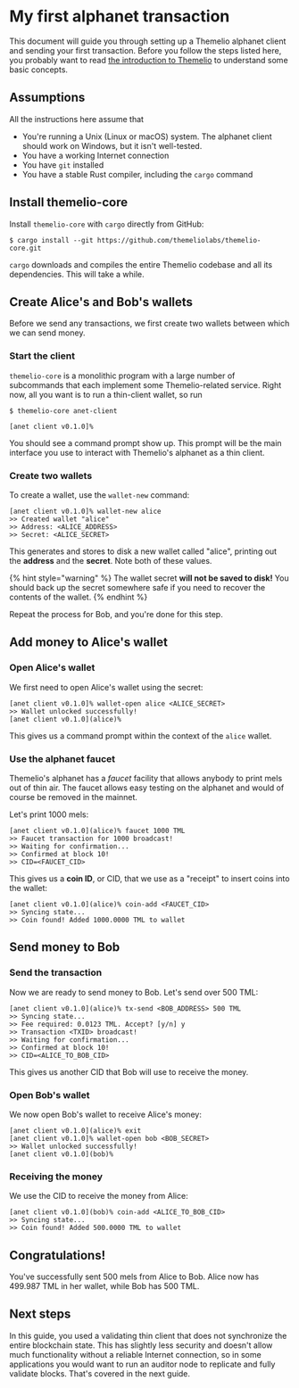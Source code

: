 # My first alphanet transaction

This document will guide you through setting up a Themelio alphanet client and sending your first transaction. Before you follow the steps listed here, you probably want to read [the introduction to Themelio](./) to understand some basic concepts.

## Assumptions

All the instructions here assume that

* You're running a Unix \(Linux or macOS\) system. The alphanet client should work on Windows, but it isn't well-tested.
* You have a working Internet connection
* You have `git` installed
* You have a stable Rust compiler, including the `cargo`  command

## Install themelio-core

Install `themelio-core` with `cargo` directly from GitHub:

```text
$ cargo install --git https://github.com/themeliolabs/themelio-core.git
```

`cargo` downloads and compiles the entire Themelio codebase and all its dependencies. This will take a while.

## Create Alice's and Bob's wallets

Before we send any transactions, we first create two wallets between which we can send money.

### Start the client

`themelio-core` is a monolithic program with a large number of subcommands that each implement some Themelio-related service. Right now, all you want is to run a thin-client wallet, so run

```text
$ themelio-core anet-client

[anet client v0.1.0]%
```

You should see a command prompt show up. This prompt will be the main interface you use to interact with Themelio's alphanet as a thin client.

### Create two wallets

To create a wallet, use the `wallet-new` command:

```text
[anet client v0.1.0]% wallet-new alice
>> Created wallet "alice"
>> Address: <ALICE_ADDRESS>
>> Secret: <ALICE_SECRET>
```

This generates and stores to disk a new wallet called "alice", printing out the **address** and the **secret**. Note both of these values.

{% hint style="warning" %}
The wallet secret **will not be saved to disk!** You should back up the secret somewhere safe if you need to recover the contents of the wallet.
{% endhint %}

Repeat the process for Bob, and you're done for this step.

## Add money to Alice's wallet

### Open Alice's wallet

We first need to open Alice's wallet using the secret:

```text
[anet client v0.1.0]% wallet-open alice <ALICE_SECRET>
>> Wallet unlocked successfully!
[anet client v0.1.0](alice)%
```

This gives us a command prompt within the context of the `alice` wallet.

### Use the alphanet faucet

Themelio's alphanet has a _faucet_ facility that allows anybody to print mels out of thin air. The faucet allows easy testing on the alphanet and would of course be removed in the mainnet.

Let's print 1000 mels:

```text
[anet client v0.1.0](alice)% faucet 1000 TML
>> Faucet transaction for 1000 broadcast!
>> Waiting for confirmation...
>> Confirmed at block 10!
>> CID=<FAUCET_CID>
```

This gives us a **coin ID**, or CID, that we use as a "receipt" to insert coins into the wallet:

```text
[anet client v0.1.0](alice)% coin-add <FAUCET_CID>
>> Syncing state...
>> Coin found! Added 1000.0000 TML to wallet
```

## Send money to Bob

### Send the transaction

Now we are ready to send money to Bob. Let's send over 500 TML:

```text
[anet client v0.1.0](alice)% tx-send <BOB_ADDRESS> 500 TML
>> Syncing state...
>> Fee required: 0.0123 TML. Accept? [y/n] y
>> Transaction <TXID> broadcast!
>> Waiting for confirmation...
>> Confirmed at block 10!
>> CID=<ALICE_TO_BOB_CID>
```

This gives us another CID that Bob will use to receive the money.

### Open Bob's wallet

We now open Bob's wallet to receive Alice's money:

```text
[anet client v0.1.0](alice)% exit
[anet client v0.1.0]% wallet-open bob <BOB_SECRET>
>> Wallet unlocked successfully!
[anet client v0.1.0](bob)%
```

### Receiving the money

We use the CID to receive the money from Alice:

```text
[anet client v0.1.0](bob)% coin-add <ALICE_TO_BOB_CID>
>> Syncing state...
>> Coin found! Added 500.0000 TML to wallet
```

## Congratulations!

You've successfully sent 500 mels from Alice to Bob. Alice now has 499.987 TML in her wallet, while Bob has 500 TML.

## Next steps

In this guide, you used a validating thin client that does not synchronize the entire blockchain state. This has slightly less security and doesn't allow much functionality without a reliable Internet connection, so in some applications you would want to run an auditor node to replicate and fully validate blocks. That's covered in the next guide.







